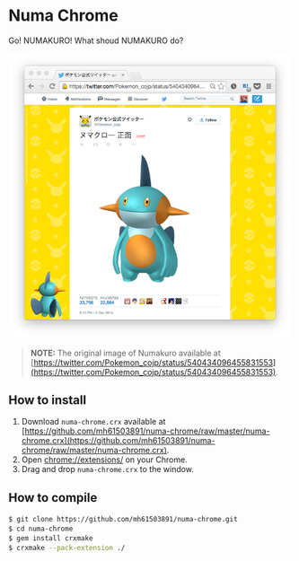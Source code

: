 # Numa Chrome

Go! NUMAKURO! What shoud NUMAKURO do?

![](screenshot.png)

> **NOTE:** The original image of Numakuro available at [https://twitter.com/Pokemon_cojp/status/540434096455831553](https://twitter.com/Pokemon_cojp/status/540434096455831553).

## How to install

1. Download `numa-chrome.crx` available at [https://github.com/mh61503891/numa-chrome/raw/master/numa-chrome.crx](https://github.com/mh61503891/numa-chrome/raw/master/numa-chrome.crx).
2. Open [chrome://extensions/](chrome://extensions/) on your Chrome.
3. Drag and drop `numa-chrome.crx` to the window.

## How to compile

```bash
$ git clone https://github.com/mh61503891/numa-chrome.git
$ cd numa-chrome
$ gem install crxmake
$ crxmake --pack-extension ./
```
